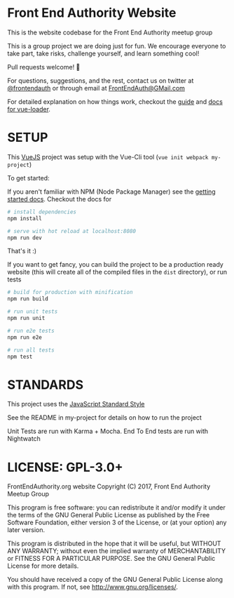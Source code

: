 # Front End Authority Website

This is the website codebase for the Front End Authority meetup group

This is a group project we are doing just for fun. We encourage everyone to take part, take risks, challenge yourself, and learn something cool!

Pull requests welcome! :muscle:

For questions, suggestions, and the rest, contact us on twitter at [@frontendauth](https://twitter.com/frontendauth) or through email at FrontEndAuth@GMail.com

For detailed explanation on how things work, checkout the [guide](http://vuejs-templates.github.io/webpack/) and [docs for vue-loader](http://vuejs.github.io/vue-loader).

# SETUP

This [VueJS](http://vuejs.org/) project was setup with the Vue-Cli tool (`vue init webpack my-project`)

To get started:

If you aren't familiar with NPM (Node Package Manager) see the [getting started docs](https://docs.npmjs.com/getting-started/installing-node). Checkout the docs for 


``` bash
# install dependencies
npm install

# serve with hot reload at localhost:8080
npm run dev
```

That's it :)

If you want to get fancy, you can build the project to be a production ready website (this will create all of the compiled files in the `dist` directory), or run tests

``` bash
# build for production with minification
npm run build

# run unit tests
npm run unit

# run e2e tests
npm run e2e

# run all tests
npm test
```
  
# STANDARDS

This project uses the [JavaScript Standard Style](https://github.com/feross/standard)

See the README in my-project for details on how to run the project

Unit Tests are run with Karma + Mocha. End To End tests are run with Nightwatch

# LICENSE: GPL-3.0+

FrontEndAuthority.org website
Copyright (C) 2017, Front End Authority Meetup Group

This program is free software: you can redistribute it and/or modify
it under the terms of the GNU General Public License as published by
the Free Software Foundation, either version 3 of the License, or
(at your option) any later version.

This program is distributed in the hope that it will be useful,
but WITHOUT ANY WARRANTY; without even the implied warranty of
MERCHANTABILITY or FITNESS FOR A PARTICULAR PURPOSE.  See the
GNU General Public License for more details.

You should have received a copy of the GNU General Public License
along with this program.  If not, see <http://www.gnu.org/licenses/>.
